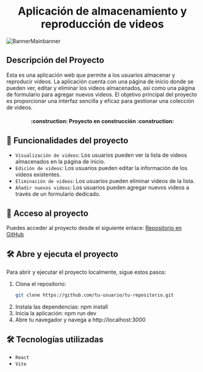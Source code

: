 <h1 align="center"> Aplicación de almacenamiento y reproducción de videos </h1>

![BannerMainbanner](https://github.com/eilynginoe/challenge-aluraflix/assets/92010380/f7a9ba16-e6d4-4882-92eb-4dca4a3005df)

## Descripción del Proyecto

Esta es una aplicación web que permite a los usuarios almacenar y reproducir videos. La aplicación cuenta con una página de inicio donde se pueden ver, editar y eliminar los videos almacenados, así como una página de formulario para agregar nuevos videos. El objetivo principal del proyecto es proporcionar una interfaz sencilla y eficaz para gestionar una colección de videos.

<h4 align="center">
:construction: Proyecto en construcción :construction:
</h4>

## :hammer: Funcionalidades del proyecto

- `Visualización de videos`: Los usuarios pueden ver la lista de videos almacenados en la página de inicio.
- `Edición de videos`: Los usuarios pueden editar la información de los videos existentes.
- `Eliminación de videos`: Los usuarios pueden eliminar videos de la lista.
- `Añadir nuevos videos`: Los usuarios pueden agregar nuevos videos a través de un formulario dedicado.

## 📁 Acceso al proyecto

Puedes acceder al proyecto desde el siguiente enlace: [Repositorio en GitHub](https://github.com/eilynginoe/challenge-aluraflix)

## 🛠️ Abre y ejecuta el proyecto

Para abrir y ejecutar el proyecto localmente, sigue estos pasos:

1. Clona el repositorio:
   ```bash
   git clone https://github.com/tu-usuario/tu-repositorio.git
2. Instala las dependencias:
 npm install
3. Inicia la aplicación:
 npm run dev
4. Abre tu navegador y navega a http://localhost:3000

## 🛠️ Tecnologías utilizadas
- `React`
- `Vite`
